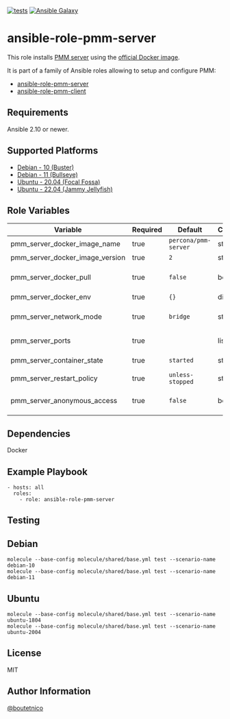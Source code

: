 [![tests](https://github.com/boutetnico/ansible-role-pmm-server/workflows/Test%20ansible%20role/badge.svg)](https://github.com/boutetnico/ansible-role-pmm-server/actions?query=workflow%3A%22Test+ansible+role%22)
[![Ansible Galaxy](https://img.shields.io/badge/galaxy-boutetnico.pmm_server-blue.svg)](https://galaxy.ansible.com/boutetnico/pmm_server)

ansible-role-pmm-server
=======================

This role installs [PMM server](https://www.percona.com/doc/percona-monitoring-and-management/2.x/introduction.html) using the [official Docker image](https://hub.docker.com/r/percona/pmm-server).

It is part of a family of Ansible roles allowing to setup and configure PMM:

- [ansible-role-pmm-server](https://github.com/boutetnico/ansible-role-pmm-server)
- [ansible-role-pmm-client](https://github.com/boutetnico/ansible-role-pmm-client)

Requirements
------------

Ansible 2.10 or newer.

Supported Platforms
-------------------

- [Debian - 10 (Buster)](https://wiki.debian.org/DebianBuster)
- [Debian - 11 (Bullseye)](https://wiki.debian.org/DebianBullseye)
- [Ubuntu - 20.04 (Focal Fossa)](http://releases.ubuntu.com/20.04/)
- [Ubuntu - 22.04 (Jammy Jellyfish)](http://releases.ubuntu.com/22.04/)

Role Variables
--------------

| Variable                        | Required | Default              | Choices | Comments                                           |
|---------------------------------|----------|----------------------|---------|----------------------------------------------------|
| pmm_server_docker_image_name    | true     | `percona/pmm-server` | string  |                                                    |
| pmm_server_docker_image_version | true     | `2`                  | string  |                                                    |
| pmm_server_docker_pull          | true     | `false`              | boolean | Set `true` to force pulling a newer Docker image.  |
| pmm_server_docker_env           | true     | `{}`                 | dict    |                                                    |
| pmm_server_network_mode         | true     | `bridge`             | string  | `bridge`, `host`, `none` or `container:<name|id>`. |
| pmm_server_ports                | true     |                      | list    | See `defaults/main.yml`.                           |
| pmm_server_container_state      | true     | `started`            | string  | `absent`, `present`, `stopped` or `started`.       |
| pmm_server_restart_policy       | true     | `unless-stopped`     | string  |                                                    |
| pmm_server_anonymous_access     | true     | `false`              | bool    | Enable or disable anonymous dashboard access.      |

Dependencies
------------

Docker

Example Playbook
----------------

    - hosts: all
      roles:
        - role: ansible-role-pmm-server

Testing
-------

## Debian

    molecule --base-config molecule/shared/base.yml test --scenario-name debian-10
    molecule --base-config molecule/shared/base.yml test --scenario-name debian-11

## Ubuntu

    molecule --base-config molecule/shared/base.yml test --scenario-name ubuntu-1804
    molecule --base-config molecule/shared/base.yml test --scenario-name ubuntu-2004

License
-------

MIT

Author Information
------------------

[@boutetnico](https://github.com/boutetnico)
